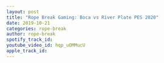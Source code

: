 ```yaml
---
layout: post
title: "Rope Break Gaming: Boca vs River Plate PES 2020"
date: 2019-10-21
categories: rope-break
author: rope-break
spotify_track_id: 
youtube_video_id: hqp_uOMMucU
apple_track_id: 
---
```

